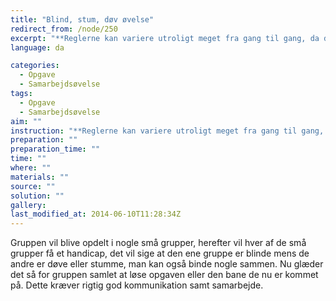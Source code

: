 ```yaml
---
title: "Blind, stum, døv øvelse"
redirect_from: /node/250
excerpt: "**Reglerne kan variere utroligt meget fra gang til gang, da denne øvelse kan laves på mange forskellige måder, enten kan man lave det som en bane som alle skal igennem eller kan man lave det så der vil være nogle forskellige opgaver de forskellige på banen skal gøre/klare før opgaven er fuldført. Det er dermed op til en selv hvordan man vil lave banen.**"
language: da

categories: 
  - Opgave
  - Samarbejdsøvelse
tags: 
  - Opgave
  - Samarbejdsøvelse
aim: ""
instruction: "**Reglerne kan variere utroligt meget fra gang til gang, da denne øvelse kan laves på mange forskellige måder, enten kan man lave det som en bane som alle skal igennem eller kan man lave det så der vil være nogle forskellige opgaver de forskellige på banen skal gøre/klare før opgaven er fuldført. Det er dermed op til en selv hvordan man vil lave banen.**"
preparation: ""
preparation_time: ""
time: ""
where: ""
materials: ""
source: ""
solution: ""
gallery:
last_modified_at: 2014-06-10T11:28:34Z
---
```

Gruppen vil blive opdelt i nogle små grupper, herefter vil hver af de små grupper få et handicap, det vil sige at den ene gruppe er blinde mens de andre er døve eller stumme, man kan også binde nogle sammen. Nu glæder det så for gruppen samlet at løse opgaven eller den bane de nu er kommet på. Dette kræver rigtig god kommunikation samt samarbejde.

